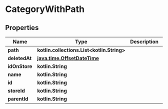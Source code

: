 
# CategoryWithPath

## Properties
Name | Type | Description | Notes
------------ | ------------- | ------------- | -------------
**path** | **kotlin.collections.List&lt;kotlin.String&gt;** |  | 
**deletedAt** | [**java.time.OffsetDateTime**](java.time.OffsetDateTime.md) |  | 
**idOnStore** | **kotlin.String** |  | 
**name** | **kotlin.String** |  | 
**id** | **kotlin.String** |  | 
**storeId** | **kotlin.String** |  | 
**parentId** | **kotlin.String** |  | 



